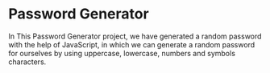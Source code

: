# Password Generator 
In This Password Generator project, we have generated a random password with the help of JavaScript, in which we can generate a random password for ourselves by using uppercase, lowercase, numbers and symbols characters.
